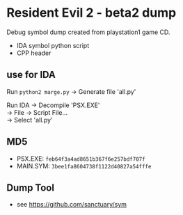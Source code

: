 # Resident Evil 2 - beta2 dump

Debug symbol dump created from playstation1 game CD.


* IDA symbol python script
* CPP header


## use for IDA

Run `python2 marge.py` -> Generate file 'all.py'

Run IDA -> Decompile 'PSX.EXE'   
        -> File -> Script File...   
        -> Select 'all.py'  


## MD5

* PSX.EXE: `feb64f3a4ad8651b367f6e257bdf707f`
* MAIN.SYM: `3bee1fa8604738f1122d40827a54fffe`


## Dump Tool

* see https://github.com/sanctuary/sym